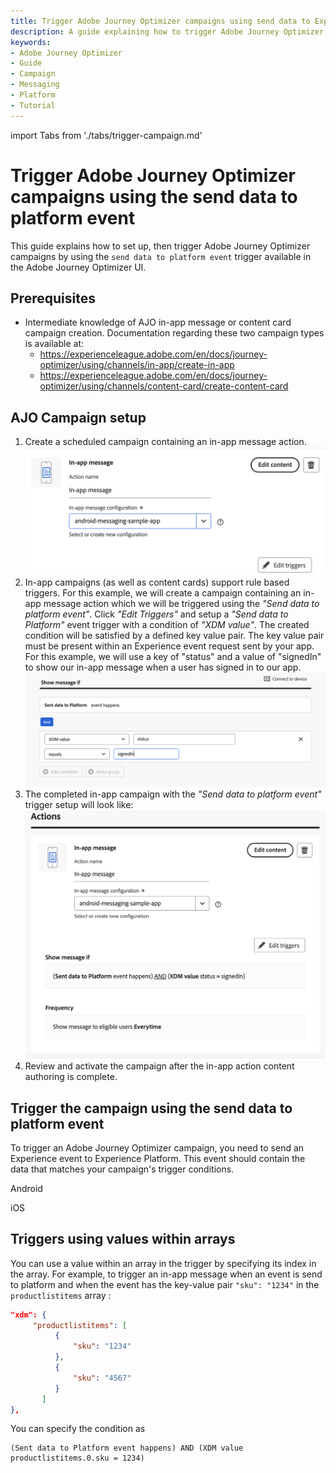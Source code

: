 ```yaml
---
title: Trigger Adobe Journey Optimizer campaigns using send data to Experience Platform events
description: A guide explaining how to trigger Adobe Journey Optimizer campaigns by using send data to Experience Platform events.
keywords:
- Adobe Journey Optimizer
- Guide
- Campaign
- Messaging
- Platform
- Tutorial
---
```


import Tabs from './tabs/trigger-campaign.md'

# Trigger Adobe Journey Optimizer campaigns using the send data to platform event

This guide explains how to set up, then trigger Adobe Journey Optimizer campaigns by using the `send data to platform event` trigger available in the Adobe Journey Optimizer UI.

## Prerequisites

* Intermediate knowledge of AJO in-app message or content card campaign creation. Documentation regarding these two campaign types is available at:
  * https://experienceleague.adobe.com/en/docs/journey-optimizer/using/channels/in-app/create-in-app
  * https://experienceleague.adobe.com/en/docs/journey-optimizer/using/channels/content-card/create-content-card

## AJO Campaign setup

1. Create a scheduled campaign containing an in-app message action.
   ![send-data-event-in-app-action](../assets/trigger-campaign/send-data-event-in-app-action.png)
2. In-app campaigns (as well as content cards) support rule based triggers. For this example, we will create a campaign containing an in-app message action which we will be triggered using the *"Send data to platform event"*. Click *"Edit Triggers"* and setup a *"Send data to Platform"* event trigger with a condition of *"XDM value"*. The created condition will be satisfied by a defined key value pair. The key value pair must be present within an Experience event request sent by your app. For this example, we will use a key of "status" and a value of "signedIn" to show our in-app message when a user has signed in to our app.
   ![send-data-event-define-rule](../assets/trigger-campaign/send-data-event-define-rule.png)
3. The completed in-app campaign with the *"Send data to platform event"* trigger setup will look like:
   ![send-data-event-trigger-setup](../assets/trigger-campaign/send-data-event-trigger-setup.png)
4. Review and activate the campaign after the in-app action content authoring is complete.

## Trigger the campaign using the send data to platform event

To trigger an Adobe Journey Optimizer campaign, you need to send an Experience event to Experience Platform. This event should contain the data that matches your campaign's trigger conditions.

<TabsBlock orientation="horizontal" slots="heading, content" repeat="2"/>

Android

<Tabs query="platform=android&function=send-event"/>

iOS

<Tabs query="platform=ios&function=send-event"/>

## Triggers using values within arrays

You can use a value within an array in the trigger by specifying its index in the array. For example, to trigger an in-app message when an event is send to platform and when the event has the key-value pair `"sku": "1234"` in the `productlistitems` array :

```json
"xdm": {
     "productlistitems": [
          {
              "sku": "1234"
          },
          {
              "sku": "4567"
          }
       ]
},
```

You can specify the condition as

```text
(Sent data to Platform event happens) AND (XDM value productlistitems.0.sku = 1234)
```
